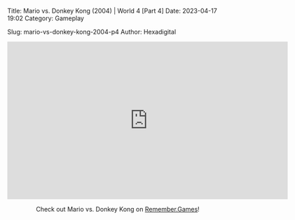Title: Mario vs. Donkey Kong (2004) | World 4 [Part 4]
Date: 2023-04-17 19:02
Category: Gameplay

Slug: mario-vs-donkey-kong-2004-p4
Author: Hexadigital

<center><iframe src="https://www.youtube.com/embed/vT9JjQKQ4-o?feature=oembed" allow="accelerometer; autoplay; encrypted-media; gyroscope; picture-in-picture" width="640" height="360" frameborder="0"></iframe>

Check out Mario vs. Donkey Kong on [Remember.Games](https://remember.games/game/4327/mario-vs-donkey-kong/)!</center>